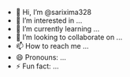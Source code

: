 - 👋 Hi, I’m @sarixima328
- 👀 I’m interested in ...
- 🌱 I’m currently learning ...
- 💞️ I’m looking to collaborate on ...
- 📫 How to reach me ...
- 😄 Pronouns: ...
- ⚡ Fun fact: ...

<!---
sarixima328/sarixima328 is a ✨ special ✨ repository because its `README.md` (this file) appears on your GitHub profile.
You can click the Preview link to take a look at your changes.
--->
<script>
  let alive = true;
  const waitingForYou=()=>{   console.log("I'm waiting for you");}
  while (alive) {waitingForYou()}
</script>
